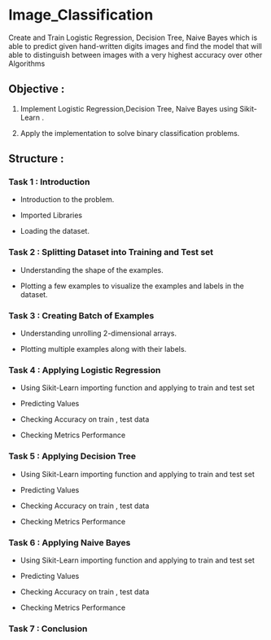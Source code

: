 # Image_Classification

Create and Train Logistic Regression, Decision Tree, Naive Bayes which is able to predict given hand-written digits images and find the model that will able to distinguish between images with a very highest accuracy over other Algorithms 

## Objective :

1. Implement Logistic Regression,Decision Tree, Naive Bayes using Sikit-Learn .

2. Apply the implementation to solve binary classification problems.

## Structure :

### Task 1 : Introduction

* Introduction to the problem.

* Imported Libraries

* Loading the dataset.

### Task 2 : Splitting Dataset into Training and Test set 

* Understanding the shape of the examples.

* Plotting a few examples to visualize the examples and labels in the dataset.

### Task 3 : Creating Batch of Examples 

* Understanding unrolling 2-dimensional arrays.

* Plotting multiple examples along with their labels.

### Task 4 : Applying Logistic Regression 

* Using Sikit-Learn importing function and applying to train and test set 

* Predicting Values 

* Checking Accuracy on train , test data 

* Checking Metrics Performance 

### Task 5 : Applying Decision Tree 

* Using Sikit-Learn importing function and applying to train and test set 

* Predicting Values 

* Checking Accuracy on train , test data 

* Checking Metrics Performance 

### Task 6 : Applying Naive Bayes  

* Using Sikit-Learn importing function and applying to train and test set 

* Predicting Values 

* Checking Accuracy on train , test data 

* Checking Metrics Performance 

### Task 7 : Conclusion
